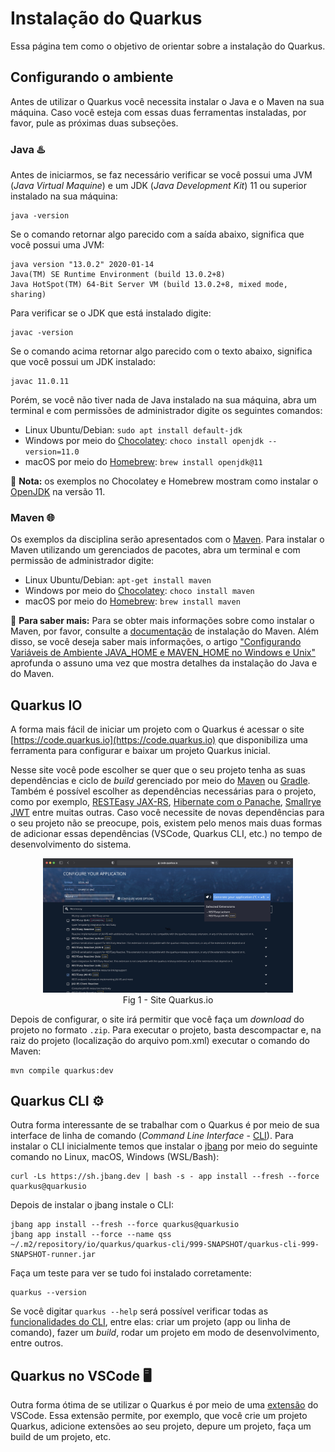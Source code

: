 # Instalação do Quarkus

Essa página tem como o objetivo de orientar sobre a instalação do Quarkus.

## Configurando o ambiente

Antes de utilizar o Quarkus você necessita instalar o Java e o Maven na sua máquina. Caso você esteja com essas duas ferramentas instaladas, por favor, pule as próximas duas subseções.

### Java ♨️

Antes de iniciarmos, se faz necessário verificar se você possui uma JVM (*Java Virtual Maquine*) e um JDK (*Java Development Kit*) 11 ou superior instalado na sua máquina:

    java -version

Se o comando retornar algo parecido com a saída abaixo, significa que você possui uma JVM:

```
java version "13.0.2" 2020-01-14
Java(TM) SE Runtime Environment (build 13.0.2+8)
Java HotSpot(TM) 64-Bit Server VM (build 13.0.2+8, mixed mode, sharing)
```

Para verificar se o JDK que está instalado digite:

    javac -version

Se o comando acima retornar algo parecido com o texto abaixo, significa que você possui um JDK instalado:

```
javac 11.0.11
```

Porém, se você não tiver nada de Java instalado na sua máquina, abra um terminal e com permissões de administrador digite os seguintes comandos:

* Linux Ubuntu/Debian: `sudo apt install default-jdk`
* Windows por meio do [Chocolatey](https://chocolatey.org): `choco install openjdk --version=11.0`
* macOS por meio do [Homebrew](https://brew.sh/index_pt-br): `brew install openjdk@11`

🚨 **Nota:** os exemplos no Chocolatey e Homebrew mostram como instalar o [OpenJDK](https://openjdk.java.net) na versão 11.

### Maven 🌐

Os exemplos da disciplina serão apresentados com o [Maven](https://maven.apache.org). Para instalar o Maven utilizando um gerenciados de pacotes, abra um terminal e com permissão de administrador digite:

* Linux Ubuntu/Debian: `apt-get install maven`
* Windows por meio do [Chocolatey](https://chocolatey.org): `choco install maven`
* macOS por meio do [Homebrew](https://brew.sh/index_pt-br): `brew install maven`

 🚨 **Para saber mais:** Para se obter mais informações sobre como instalar o Maven, por favor, consulte a [documentação](https://maven.apache.org/install.html) de instalação do Maven. Além disso, se você deseja saber mais informações, o artigo ["Configurando Variáveis de Ambiente JAVA_HOME e MAVEN_HOME no Windows e Unix"](https://medium.com/beelabacademy/configurando-variáveis-de-ambiente-java-home-e-maven-home-no-windows-e-unix-d9461f783c26) aprofunda o assuno uma vez que mostra detalhes da instalação do Java e do Maven.

## Quarkus IO

A forma mais fácil de iniciar um projeto com o Quarkus é acessar o site [https://code.quarkus.io](https://code.quarkus.io) que disponibiliza uma ferramenta para configurar e baixar um projeto Quarkus inicial.

Nesse site você pode escolher se quer que o seu projeto tenha as suas dependências e ciclo de *build* gerenciado por meio do [Maven](https://maven.apache.org) ou [Gradle](https://gradle.org). Também é possível escolher as dependências necessárias para o projeto, como por exemplo, [RESTEasy JAX-RS](https://quarkus.io/guides/rest-json), [Hibernate com o Panache](https://quarkus.io/guides/hibernate-orm-panache), [Smallrye JWT](https://quarkus.io/guides/security-jwt) entre muitas outras. Caso você necessite de novas dependências para o seu projeto não se preocupe, pois, existem pelo menos mais duas formas de adicionar essas dependências (VSCode, Quarkus CLI, etc.) no tempo de desenvolvimento do sistema.

<center>
    <img src="img/quarkusio.jpg" alt="Ilustração do site code.quarkus.io" width="400"/>
    <br>
    Fig 1 - Site Quarkus.io
</center>

Depois de configurar, o site irá permitir que você faça um *download* do projeto no formato `.zip`. Para executar o projeto, basta descompactar e, na raiz do projeto (localização do arquivo pom.xml) executar o comando do Maven:

    mvn compile quarkus:dev

## Quarkus CLI ⚙️

Outra forma interessante de se trabalhar com o Quarkus é por meio de sua interface de linha de comando (_Command Line Interface_ - [CLI](https://quarkus.io/guides/cli-tooling)). Para instalar o CLI inicialmente temos que instalar o [jbang](https://www.jbang.dev/download/) por meio do seguinte comando no Linux, macOS, Windows (WSL/Bash):

    curl -Ls https://sh.jbang.dev | bash -s - app install --fresh --force quarkus@quarkusio

Depois de instalar o jbang instale o CLI:

    jbang app install --fresh --force quarkus@quarkusio
    jbang app install --force --name qss ~/.m2/repository/io/quarkus/quarkus-cli/999-SNAPSHOT/quarkus-cli-999-SNAPSHOT-runner.jar

Faça um teste para ver se tudo foi instalado corretamente:

    quarkus --version

Se você digitar `quarkus --help` será possível verificar todas as [funcionalidades do CLI](https://quarkus.io/guides/cli-tooling#using-the-cli), entre elas: criar um projeto (app ou linha de comando), fazer um *build*, rodar um projeto em modo de desenvolvimento, entre outros.

## Quarkus no VSCode 🖥️

Outra forma ótima de se utilizar o Quarkus é por meio de uma [extensão](https://marketplace.visualstudio.com/items?itemName=redhat.vscode-quarkus) do VSCode. Essa extensão permite, por exemplo, que você crie um projeto Quarkus, adicione extensões ao seu projeto, depure um projeto, faça um build de um projeto, etc.
